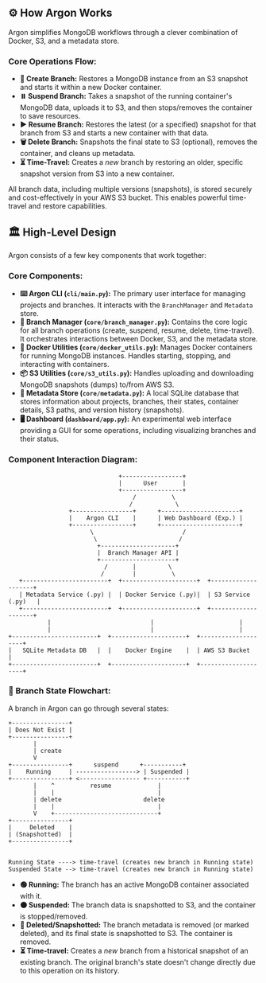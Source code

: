 ## ⚙️ How Argon Works

Argon simplifies MongoDB workflows through a clever combination of Docker, S3, and a metadata store.

### Core Operations Flow:
*   **🌿 Create Branch:** Restores a MongoDB instance from an S3 snapshot and starts it within a new Docker container.
*   **⏸️ Suspend Branch:** Takes a snapshot of the running container's MongoDB data, uploads it to S3, and then stops/removes the container to save resources.
*   **▶️ Resume Branch:** Restores the latest (or a specified) snapshot for that branch from S3 and starts a new container with that data.
*   **🗑️ Delete Branch:** Snapshots the final state to S3 (optional), removes the container, and cleans up metadata.
*   **⏳ Time-Travel:** Creates a *new* branch by restoring an older, specific snapshot version from S3 into a new container.

All branch data, including multiple versions (snapshots), is stored securely and cost-effectively in your AWS S3 bucket. This enables powerful time-travel and restore capabilities.

## 🏛️ High-Level Design

Argon consists of a few key components that work together:

### Core Components:
*   **⌨️ Argon CLI (`cli/main.py`):** The primary user interface for managing projects and branches. It interacts with the `BranchManager` and `Metadata` store.
*   **🧠 Branch Manager (`core/branch_manager.py`):** Contains the core logic for all branch operations (create, suspend, resume, delete, time-travel). It orchestrates interactions between Docker, S3, and the metadata store.
*   **🐳 Docker Utilities (`core/docker_utils.py`):** Manages Docker containers for running MongoDB instances. Handles starting, stopping, and interacting with containers.
*   **📦 S3 Utilities (`core/s3_utils.py`):** Handles uploading and downloading MongoDB snapshots (dumps) to/from AWS S3.
*   **📝 Metadata Store (`core/metadata.py`):** A local SQLite database that stores information about projects, branches, their states, container details, S3 paths, and version history (snapshots).
*   **🖥️ Dashboard (`dashboard/app.py`):** An experimental web interface providing a GUI for some operations, including visualizing branches and their status.

### Component Interaction Diagram:

```text
                               +-----------------+
                               |      User       |
                               +-----------------+
                                   /          \
                                  /            \
                 +-----------------+      +----------------------+
                 |    Argon CLI    |      | Web Dashboard (Exp.) |
                 +-----------------+      +----------------------+
                       \                         /
                        \                       /
                         +---------------------+
                         |  Branch Manager API |
                         +---------------------+
                           /       |         \
                          /        |          \
   +------------------------+  +---------------------+  +--------------------+
   | Metadata Service (.py) |  | Docker Service (.py)|  | S3 Service (.py)   |
   +------------------------+  +---------------------+  +--------------------+
           |                            |                        |
           |                            |                        |
+------------------------+  +---------------------+  +--------------------+
|   SQLite Metadata DB   |  |    Docker Engine    |  | AWS S3 Bucket      |
+------------------------+  +---------------------+  +--------------------+
```

### 🌊 Branch State Flowchart:

A branch in Argon can go through several states:

```text
+----------------+
| Does Not Exist |
+----------------+
       |
       | create
       V
+----------------+      suspend      +-----------+
|    Running     | -----------------> | Suspended |
+----------------+ <----------------- +-----------+
       |    ^          resume             |
       |    |                             |
       | delete                       delete
       |    |                             |
       V    +-----------------------------+
+----------------+
|     Deleted    |
| (Snapshotted)  |
+----------------+


Running State ----> time-travel (creates new branch in Running state)
Suspended State --> time-travel (creates new branch in Running state)
```

*   **🟢 Running:** The branch has an active MongoDB container associated with it.
*   **🟠 Suspended:** The branch data is snapshotted to S3, and the container is stopped/removed.
*   **🔴 Deleted/Snapshotted:** The branch metadata is removed (or marked deleted), and its final state is snapshotted to S3. The container is removed.
*   **⏳ Time-travel:** Creates a *new* branch from a historical snapshot of an existing branch. The original branch's state doesn't change directly due to this operation on its history.
